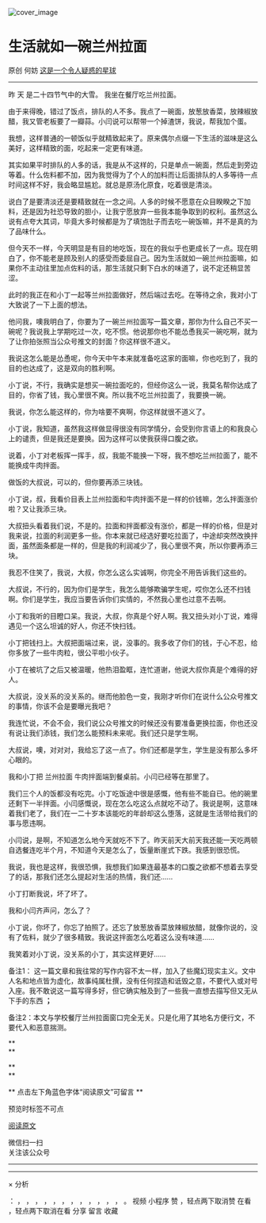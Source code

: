![cover_image](https://mmbiz.qlogo.cn/mmbiz_jpg/OJNrVQetdupDseXzW5ctY5xP3vQeL9MGmLAwhlgX5H0eB92OC1TwdGmqyEJr3L1XspnpCtwcpl4YmqLvQKol8w/0?wx_fmt=jpeg)

#  生活就如一碗兰州拉面

原创  何妨  [ 这是一个令人疑惑的星球 ](javascript:void\(0\);)

__ _ _ _ _

  

昨  天  是二十四节气中的大雪。  我坐在餐厅吃兰州拉面。  

  
由于来得晚，错过了饭点，排队的人不多。我点了一碗面，放葱放香菜，放辣椒放醋，我又管老板要了一瓣蒜。小闫说可以帮带一个掉渣饼，我说，帮我加个蛋。  
  
我想，这样普通的一顿饭似乎就精致起来了。原来偶尔点缀一下生活的滋味是这么美好，这样精致的面，吃起来一定更有味道。  
  
其实如果平时排队的人多的话，我是从不这样的，只是单点一碗面，然后走到旁边等着。什么佐料都不加，因为我觉得为了个人的加料而让后面排队的人多等待一点时间这样不好，我会略显尴尬。就总是原汤化原食，吃着很是清淡。  
  
说白了是要清淡还是要精致就在一念之间。人多的时候不愿意在众目睽睽之下加料，还是因为社恐导致的胆小，让我宁愿放弃一些我本能争取到的权利。虽然这么说有点夸大其词，毕竟大多时候都是为了填饱肚子而去吃一碗饭嘛，并不是真的为了品味什么。  
  
但今天不一样，今天明显是有目的地吃饭，现在的我似乎也更成长了一点。现在明白了，你不能老是顾及别人的感受而委屈自己。因为生活就如一碗兰州拉面嘛，如果你不主动往里加点佐料的话，那生活就只剩下白水的味道了，说不定还稍显苦涩。  
  
  
此时的我正在和小丁一起等兰州拉面做好，然后端过去吃。在等待之余，我对小丁大致说了一下上面的想法。  
  
他问我，噢我明白了，你要为了一碗兰州拉面写一篇文章，那你为什么自己不买一碗呢？我说我上学期吃过一次，吃不惯。他说那你也不能怂恿我买一碗吃啊，就为了让你拍张照当公众号推文的封面？你这样很不道义。  
  
我说这怎么能是怂恿呢，你今天中午本来就准备吃这家的面嘛，你也吃到了，我的目的也达成了，这是双向的胜利啊。  
  
小丁说，不行，我确实是想买一碗拉面吃的，但经你这么一说，我莫名帮你达成了目的，你省了钱，我心里很不爽。所以我不吃兰州拉面了，我要换一碗。  
  
我说，你怎么能这样的，你为啥要不爽啊，你这样就很不道义了。  
  
小丁说，我知道，虽然我这样做显得很没有同学情分，会受到你言语上的和我良心上的谴责，但是我还是要换。因为这样可以使我获得口腹之欲。  
  
说着，小丁对老板挥一挥手，叔，我能不能换一下呀，我不想吃兰州拉面了，能不能换成牛肉拌面。  
  
做饭的大叔说，可以的，但你要再添三块钱。  
  
小丁说，叔，我看价目表上兰州拉面和牛肉拌面不是一样的价钱嘛，怎么拌面涨价啦？又让我添三块。  
  
大叔扭头看着我们说，不是的。拉面和拌面都没有涨价，都是一样的价格，但是对我来说，拉面的利润更多一些。你本来就已经选好要吃拉面了，中途却突然改换拌面，虽然面条都是一样的，但是我的利润减少了，我心里很不爽，所以你要再添三块。  
  
我忍不住笑了，我说，大叔，你怎么这么实诚啊，你完全不用告诉我们这些的。  
  
大叔说，不行的，因为你们是学生，我怎么能够欺骗学生呢，哎你怎么还不扫钱啊。你们是学生，我应当要告诉你们实情的，不然我心里也过意不去啊。  
  
小丁和我听的目瞪口呆。我说，大叔，你真是个好人啊。我又扭头对小丁说，难得遇见一个这么坦诚的好人，你还不快扫钱。  
  
小丁把钱扫上。大叔把面端过来，说，没事的。我多收了你们的钱，于心不忍，给你多放了一些牛肉粒，很公平啦小伙子。  
  
小丁在被坑了之后又被温暖，他热泪盈眶，连忙道谢，他说大叔你真是个难得的好人。  
  
大叔说，没关系的没关系的。继而他脸色一变，我刚才听你们在说什么公众号推文的事情，你该不会是要曝光我吧？  
  
我连忙说，不会不会，我们说公众号推文的时候还没有要准备更换拉面，你也还没有说让我们添钱，我们怎么能预料未来呢。我们还只是学生啊。  
  
大叔说，噢，对对对，我给忘了这一点了。你们还都是学生，学生是没有那么多坏心眼的。  
  
  
我和小丁把  兰州拉面  牛肉拌面端到餐桌前。小闫已经等在那里了。  
  
我们三个人的饭都没有吃完。小丁吃饭途中很是感慨，他有些不能自已。他的碗里还剩下一半拌面。小闫感慨说，现在怎么吃这么点就吃不动了。我说是啊，这意味着我们老了，我们在一二十岁本该能吃的年龄却这么堕落，这就是生活带给我们的事与愿违啊。  
  
小闫说，是啊，不知道怎么地今天就吃不下了。昨天前天大前天我还能一天吃两顿自选餐连吃半个月，不知道今天是怎么了，饭量断崖式下跌。我感到很恐慌。  
  
我说，我也是这样，我很恐惧，我想我们如果连最基本的口腹之欲都不想着去享受了的话，那我们还怎么提起对生活的热情，我们还......  
  
小丁打断我说，坏了坏了。  
  
我和小闫齐声问，怎么了？  
  
小丁说，你坏了，你忘了拍照了。还忘了放葱放香菜放辣椒放醋，就像你说的，没有了佐料，就少了很多精致。我说这拌面怎么吃着这么没有味道......  
  
我笑着对小丁说，没关系的小丁，其实这样更好......

  

  

备注1：
这一篇文章和我往常的写作内容不太一样，加入了些魔幻现实主义。文中人名和地点皆为虚化，故事纯属杜撰，没有任何捏造和诋毁之意，不要代入或对号入座。我不敢说这一篇写得多好，但它确实触及到了一些我一直想去描写但又无从下手的东西
**；**

备注2：本文与学校餐厅兰州拉面窗口完全无关。只是化用了其地名方便行文，不要代入和恶意揣测。

**  
**

**  
**

** 点击左下角蓝色字体“阅读原文”可留言  **

预览时标签不可点

[ 阅读原文 ](javascript:;)

微信扫一扫  
关注该公众号





****



****



×  分析

：  ，  ，  ，  ，  ，  ，  ，  ，  ，  ，  ，  ，  。  视频  小程序  赞  ，轻点两下取消赞  在看  ，轻点两下取消在看
分享  留言  收藏

